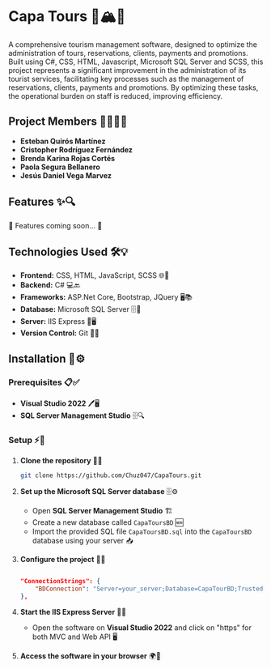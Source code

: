 # Capa Tours 🦜🏔️🍃

A comprehensive tourism management software, designed to optimize the administration of tours, reservations, clients, payments and
promotions. Built using C#, CSS, HTML, Javascript, Microsoft SQL Server and SCSS, this project represents a significant improvement in the administration of its tourist services, facilitating key processes such as the management of reservations, clients, payments and promotions. By optimizing these tasks, the operational burden on staff is reduced, improving efficiency.

## Project Members 🧑🏻‍💻👥

- **Esteban Quirós Martínez**
- **Cristopher Rodríguez Fernández**
- **Brenda Karina Rojas Cortés**
- **Paola Segura Bellanero**
- **Jesús Daniel Vega Marvez**

## Features ✨🔍

🚧 Features coming soon... 🚧

## Technologies Used 🛠️💡

- **Frontend:** CSS, HTML, JavaScript, SCSS 🌐🎨
- **Backend:** C# 💻🔙
- **Frameworks:** ASP.Net Core, Bootstrap, JQuery 🖥️📚
- **Database:** Microsoft SQL Server 🗄️🔗
- **Server:** IIS Express 🔷🖥️
- **Version Control:** Git 🔂📁

## Installation 🚀⚙️

### Prerequisites 📋✅

- **Visual Studio 2022** 🖊️🖥️
- **SQL Server Management Studio** 🗄️🔍

### Setup ⚡🔧

1. **Clone the repository** 📂🔄

    ```bash
    git clone https://github.com/Chuz047/CapaTours.git
    ```

2. **Set up the Microsoft SQL Server database** 🗄️⚙️

   - Open **SQL Server Management Studio** 🏗️
   - Create a new database called `CapaToursBD` 🆕
   - Import the provided SQL file `CapaToursBD.sql` into the `CapaToursBD` database using your server 📥

3. **Configure the project** 📝🔧

    ```appsettings.json (Web API)

    "ConnectionStrings": {
        "BDConnection": "Server=your_server;Database=CapaTourBD;Trusted_Connection=True;TrustServerCertificate=True"
    },

    ```

4. **Start the IIS Express Server** 🚀🌐

    - Open the software on **Visual Studio 2022** and click on "https" for both MVC and Web API 🖥️

5. **Access the software in your browser** 🌍🔗
